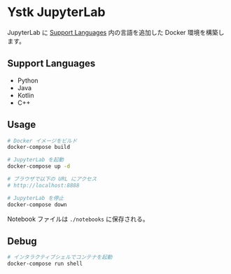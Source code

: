 # Ystk JupyterLab

JupyterLab に [Support Languages](#support-languages) 内の言語を追加した Docker 環境を構築します。

## Support Languages

- Python
- Java
- Kotlin
- C++

## Usage

```bash
# Docker イメージをビルド
docker-compose build

# JupyterLab を起動
docker-compose up -d

# ブラウザで以下の URL にアクセス
# http://localhost:8888

# JupyterLab を停止
docker-compose down
```

Notebook ファイルは `./notebooks` に保存される。

## Debug

```bash
# インタラクティブシェルでコンテナを起動
docker-compose run shell
```
